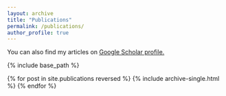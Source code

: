 ```yaml
---
layout: archive
title: "Publications"
permalink: /publications/
author_profile: true
---
```



 You can also find my articles on <u><a href="{{author.googlescholar}}">Google Scholar profile</a>.</u>


{% include base_path %}

{% for post in site.publications reversed %}
  {% include archive-single.html %}
{% endfor %}
